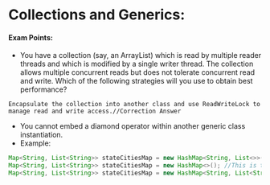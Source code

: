 # Collections and Generics:


#### Exam Points:
- You have a collection (say, an ArrayList) which is read by multiple reader threads and which is modified by a single writer thread. The collection allows multiple concurrent reads but does not tolerate concurrent read and write. Which of the following strategies will you use to obtain best performance?
````text
Encapsulate the collection into another class and use ReadWriteLock to manage read and write access.//Correction Answer

````
- You cannot embed a diamond operator within another generic class instantiation.
- Example:
````java
Map<String, List<String>> stateCitiesMap = new HashMap<String, List<>>();// - You cannot embed a diamond operator within another generic class instantiation. Thus, new HashMap<String, List<>> is invalid because of List<>
Map<String, List<String>> stateCitiesMap = new HashMap<>(); //This is the right way to use the diamond operator.
Map<String, List<String>> stateCitiesMap = new HashMap<String, List<String>>();//This is how you would do it without using the diamond operator.
````
 